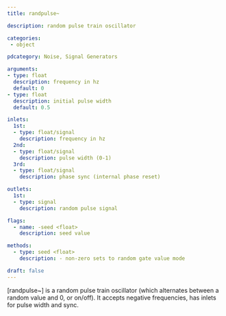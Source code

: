 ```yaml
---
title: randpulse~

description: random pulse train oscillator

categories:
 - object

pdcategory: Noise, Signal Generators

arguments:
- type: float
  description: frequency in hz
  default: 0
- type: float
  description: initial pulse width
  default: 0.5

inlets:
  1st:
  - type: float/signal
    description: frequency in hz
  2nd:
  - type: float/signal
    description: pulse width (0-1)
  3rd:
  - type: float/signal
    description: phase sync (internal phase reset)

outlets:
  1st:
  - type: signal
    description: random pulse signal

flags:
  - name: -seed <float>
    description: seed value

methods:
  - type: seed <float>
    description: - non-zero sets to random gate value mode

draft: false
---
```


[randpulse~] is a random pulse train oscillator (which alternates between a random value and 0, or on/off). It accepts negative frequencies, has inlets for pulse width and sync.